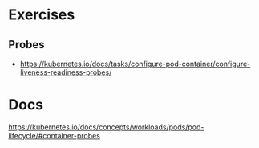 
# Exercises
## Probes
- https://kubernetes.io/docs/tasks/configure-pod-container/configure-liveness-readiness-probes/

# Docs
https://kubernetes.io/docs/concepts/workloads/pods/pod-lifecycle/#container-probes


